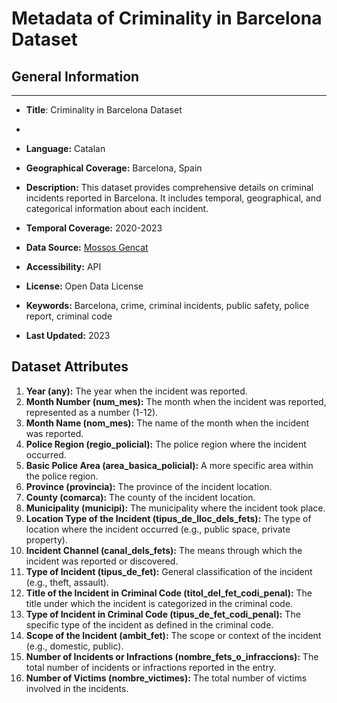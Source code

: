 # Metadata of Criminality in Barcelona Dataset


## General Information
---
+ **Title**: Criminality in Barcelona Dataset
+ 
+ **Language:** Catalan

+ **Geographical Coverage:** Barcelona, Spain

+ **Description:** This dataset provides comprehensive details on criminal incidents reported in Barcelona. It includes temporal, geographical, and categorical information about each incident. 

+ **Temporal Coverage:** 2020-2023

+ **Data Source:** [Mossos Gencat](https://mossos.gencat.cat/)

+ **Accessibility:** API

+ **License:** Open Data License

+ **Keywords:** Barcelona, crime, criminal incidents, public safety, police report, criminal code

+ **Last Updated:** 2023


## Dataset Attributes

1. **Year (any):** The year when the incident was reported.
2. **Month Number (num_mes):** The month when the incident was reported, represented as a number (1-12).
3. **Month Name (nom_mes):** The name of the month when the incident was reported.
4. **Police Region (regio_policial):** The police region where the incident occurred.
5. **Basic Police Area (area_basica_policial):** A more specific area within the police region.
6. **Province (provincia):** The province of the incident location.
7. **County (comarca):** The county of the incident location.
8. **Municipality (municipi):** The municipality where the incident took place.
9. **Location Type of the Incident (tipus_de_lloc_dels_fets):** The type of location where the incident occurred (e.g., public space, private property).
10. **Incident Channel (canal_dels_fets):** The means through which the incident was reported or discovered.
11. **Type of Incident (tipus_de_fet):** General classification of the incident (e.g., theft, assault).
12. **Title of the Incident in Criminal Code (titol_del_fet_codi_penal):** The title under which the incident is categorized in the criminal code.
13. **Type of Incident in Criminal Code (tipus_de_fet_codi_penal):** The specific type of the incident as defined in the criminal code.
14. **Scope of the Incident (ambit_fet):** The scope or context of the incident (e.g., domestic, public).
15. **Number of Incidents or Infractions (nombre_fets_o_infraccions):** The total number of incidents or infractions reported in the entry.
16. **Number of Victims (nombre_victimes):** The total number of victims involved in the incidents.

